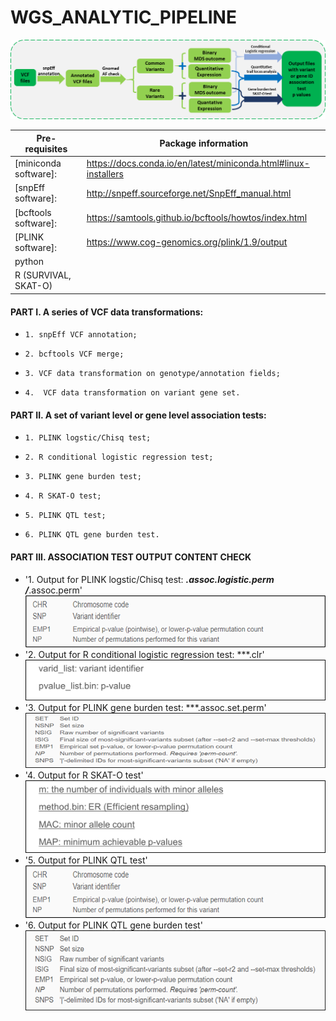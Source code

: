# WGS_ANALYTIC_PIPELINE 
![WGS_WORKFLOW](https://github.com/taozhang2019/WGS_ANALYTIC_PIPELINE/blob/master/WGS_WORKFLOW.png)

|Pre- requisites|Package information|
|---------------|---------------|
|[miniconda software]: | https://docs.conda.io/en/latest/miniconda.html#linux-installers |
| [snpEff software]: | http://snpeff.sourceforge.net/SnpEff_manual.html  |
| [bcftools software]: | https://samtools.github.io/bcftools/howtos/index.html  | 
| [PLINK software]: | https://www.cog-genomics.org/plink/1.9/output |
| python |
| R (SURVIVAL, SKAT-O) | 

  
#### PART I. A series of VCF data transformations:

* `1. snpEff VCF annotation;`

* `2. bcftools VCF merge;`

* `3. VCF data transformation on genotype/annotation fields;`

* `4.  VCF data transformation on variant gene set.`


#### PART II. A set of variant level or gene level association tests:

* `1. PLINK logstic/Chisq test;`

* `2. R conditional logistic regression test;`

* `3. PLINK gene burden test;`

* `4. R SKAT-O test;`

* `5. PLINK QTL test;`

* `6. PLINK QTL gene burden test.`

  
#### PART III. ASSOCIATION TEST OUTPUT CONTENT CHECK

* '1. Output for PLINK logstic/Chisq test: ***.assoc.logistic.perm /***.assoc.perm'
![PLINK_logistic_output](https://github.com/taozhang2019/WGS_ANALYTIC_PIPELINE/blob/master/example/PLINK_logistic_output.png)
* '2. Output for R conditional logistic regression test: ***.clr'
![CLR_output](https://github.com/taozhang2019/WGS_ANALYTIC_PIPELINE/blob/master/example/CLR_output.png)
* '3. Output for PLINK gene burden test: ***.assoc.set.perm'
![PLINK_logistic_gene_burden_output](https://github.com/taozhang2019/WGS_ANALYTIC_PIPELINE/blob/master/example/PLINK_logistic_gene_burden_output.png) 
* '4. Output for R SKAT-O test'
![SKAT-O_output](https://github.com/taozhang2019/WGS_ANALYTIC_PIPELINE/blob/master/example/SKAT-O_output.png)
* '5. Output for PLINK QTL test'
![PLINK_QTL_output](https://github.com/taozhang2019/WGS_ANALYTIC_PIPELINE/blob/master/example/PLINK_QTL_output.png) 
* '6. Output for PLINK QTL gene burden test'
![PLINK_QTL_gene_burden_output](https://github.com/taozhang2019/WGS_ANALYTIC_PIPELINE/blob/master/example/PLINK_QTL_gene_burden_output.png)

